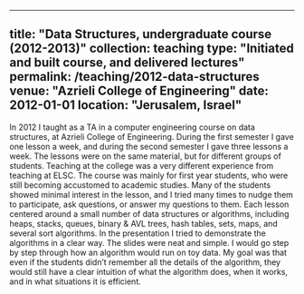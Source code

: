 
<!--title: "2012-2013: Teacher Assistant"
collection: teaching
type: "Undergraduate course, Data Structures (course no. 10031)" -->
---
title: "Data Structures, undergraduate course (2012-2013)"
collection: teaching
type: "Initiated and built course, and delivered lectures"
permalink: /teaching/2012-data-structures
venue: "Azrieli College of Engineering"
date: 2012-01-01
location: "Jerusalem, Israel"
---

In 2012 I taught as a TA in a computer engineering course on data structures, at Azrieli College of Engineering. During the first semester I gave one lesson a week, and during the second semester I gave three lessons a week. The lessons were on the same material, but for different groups of students. Teaching at the college was a very different experience from teaching at ELSC. The course was mainly for first year students, who were still becoming accustomed to academic studies. Many of the students showed minimal interest in the lesson, and I tried many times to nudge them to participate, ask questions, or answer my questions to them. Each lesson centered around a small number of data structures or algorithms, including heaps, stacks, queues, binary & AVL trees, hash tables, sets, maps, and several sort algorithms. In the presentation I tried to demonstrate the algorithms in a clear way. The slides were neat and simple. I would go step by step through how an algorithm would run on toy data. My goal was that even if the students didn’t remember all the details of the algorithm, they would still have a clear intuition of what the algorithm does, when it works, and in what situations it is efficient. 
